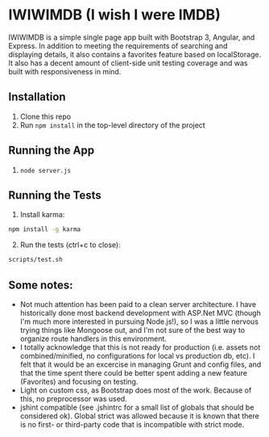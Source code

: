 # IWIWIMDB (I wish I were IMDB)

IWIWIMDB is a simple single page app built with Bootstrap 3, Angular, and Express. In addition to meeting the requirements of searching and displaying details, it also contains a favorites feature based on localStorage. It also has a decent amount of client-side unit testing coverage and was built with responsiveness in mind.

## Installation
1. Clone this repo
1. Run `npm install` in the top-level directory of the project

## Running the App
1. `node server.js`

## Running the Tests
1. Install karma:
```bash
npm install -g karma
```

2. Run the tests (ctrl+c to close):
```bash
scripts/test.sh
```

## Some notes:
- Not much attention has been paid to a clean server architecture. I have historically done most backend development with ASP.Net MVC (though I'm much more interested in pursuing Node.js!), so I was a little nervous trying things like Mongoose out, and I'm not sure of the best way to organize route handlers in this environment.
- I totally acknowledge that this is not ready for production (i.e. assets not combined/minified, no configurations for local vs production db, etc). I felt that it would be an excercise in managing Grunt and config files, and that the time spent there could be better spent adding a new feature (Favorites) and focusing on testing.
- Light on custom css, as Bootstrap does most of the work. Because of this, no preprocessor was used.
- jshint compatible (see .jshintrc for a small list of globals that should be considered ok). Global strict was allowed because it is known that there is no first- or third-party code that is incompatible with strict mode.
